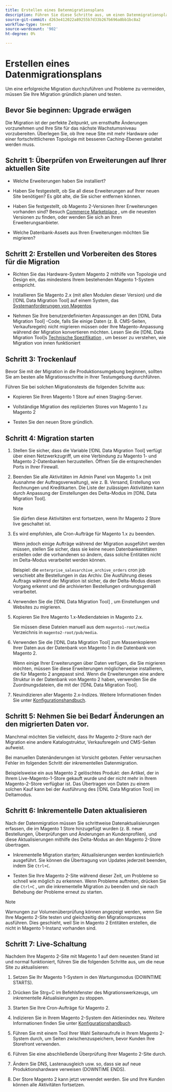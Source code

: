 ```yaml
---
title: Erstellen eines Datenmigrationsplans
description: Führen Sie diese Schritte aus, um einen Datenmigrationsplan zu erstellen, um eine erfolgreiche Aktualisierung von Magento 1 auf Magento 2 sicherzustellen.
source-git-commit: d263e412022a89255b7d33b267b696a8bb1bc8a2
workflow-type: tm+mt
source-wordcount: '902'
ht-degree: 0%

---
```



# Erstellen eines Datenmigrationsplans

Um eine erfolgreiche Migration durchzuführen und Probleme zu vermeiden, müssen Sie Ihre Migration gründlich planen und testen.

## Bevor Sie beginnen: Upgrade erwägen

Die Migration ist der perfekte Zeitpunkt, um ernsthafte Änderungen vorzunehmen und Ihre Site für das nächste Wachstumsniveau vorzubereiten. Überlegen Sie, ob Ihre neue Site mit mehr Hardware oder einer fortschrittlicheren Topologie mit besseren Caching-Ebenen gestaltet werden muss.

## Schritt 1: Überprüfen von Erweiterungen auf Ihrer aktuellen Site

* Welche Erweiterungen haben Sie installiert?

* Haben Sie festgestellt, ob Sie all diese Erweiterungen auf Ihrer neuen Site benötigen? Es gibt alte, die Sie sicher entfernen können.

* Haben Sie festgestellt, ob Magento 2-Versionen Ihrer Erweiterungen vorhanden sind? Besuch [Commerce Marketplace] , um die neuesten Versionen zu finden, oder wenden Sie sich an Ihren Erweiterungsanbieter.

* Welche Datenbank-Assets aus Ihren Erweiterungen möchten Sie migrieren?

## Schritt 2: Erstellen und Vorbereiten des Stores für die Migration

* Richten Sie das Hardware-System Magento 2 mithilfe von Topologie und Design ein, das mindestens Ihrem bestehenden Magento 1-System entspricht.

* Installieren Sie Magento 2.x (mit allen Modulen dieser Version) und die [!DNL Data Migration Tool] auf einem System, das [Systemanforderungen von Magentos]

* Nehmen Sie Ihre benutzerdefinierten Anpassungen an den [!DNL Data Migration Tool] -Code, falls Sie einige Daten (z. B. CMS-Seiten, Verkaufsregeln) nicht migrieren müssen oder Ihre Magento-Anpassung während der Migration konvertieren möchten. Lesen Sie die [!DNL Data Migration Tool]s [Technische Spezifikation](technical-specification.md) , um besser zu verstehen, wie Migration von innen funktioniert

## Schritt 3: Trockenlauf

Bevor Sie mit der Migration in die Produktionsumgebung beginnen, sollten Sie am besten alle Migrationsschritte in Ihrer Testumgebung durchführen.

Führen Sie bei solchen Migrationstests die folgenden Schritte aus:

* Kopieren Sie Ihren Magento 1 Store auf einen Staging-Server.

* Vollständige Migration des replizierten Stores von Magento 1 zu Magento 2

* Testen Sie den neuen Store gründlich.

## Schritt 4: Migration starten

1. Stellen Sie sicher, dass die Variable [!DNL Data Migration Tool] verfügt über einen Netzwerkzugriff, um eine Verbindung zu Magento 1- und Magento 2-Datenbanken herzustellen. Öffnen Sie die entsprechenden Ports in Ihrer Firewall.

1. Beenden Sie alle Aktivitäten im Admin Panel von Magento 1.x (mit Ausnahme der Auftragsverwaltung), wie z. B. Versand, Erstellung von Rechnungen und Kreditkarten. Die Liste der zulässigen Aktivitäten kann durch Anpassung der Einstellungen des Delta-Modus im [!DNL Data Migration Tool].

   >[!NOTE]
   >
   >Sie dürfen diese Aktivitäten erst fortsetzen, wenn Ihr Magento 2 Store live geschaltet ist.

1. Es wird empfohlen, alle Cron-Aufträge für Magento 1.x zu beenden.

   Wenn jedoch einige Aufträge während der Migration ausgeführt werden müssen, stellen Sie sicher, dass sie keine neuen Datenbankentitäten erstellen oder die vorhandenen so ändern, dass solche Entitäten nicht im Delta-Modus verarbeitet werden können.

   Beispiel: die `enterprise_salesarchive_archive_orders` cron job verschiebt alte Bestellungen in das Archiv. Die Ausführung dieses Auftrags während der Migration ist sicher, da der Delta-Modus diesen Vorgang erkennt und die archivierten Bestellungen ordnungsgemäß verarbeitet.

1. Verwenden Sie die [!DNL Data Migration Tool] , um Einstellungen und Websites zu migrieren.

1. Kopieren Sie Ihre Magento 1.x-Mediendateien in Magento 2.x.

   Sie müssen diese Dateien manuell aus dem `magento1-root/media` Verzeichnis in `magento2-root/pub/media`.

1. Verwenden Sie die [!DNL Data Migration Tool] zum Massenkopieren Ihrer Daten aus der Datenbank von Magento 1 in die Datenbank von Magento 2.

   Wenn einige Ihrer Erweiterungen über Daten verfügen, die Sie migrieren möchten, müssen Sie diese Erweiterungen möglicherweise installieren, die für Magento 2 angepasst sind. Wenn die Erweiterungen eine andere Struktur in der Datenbank von Magento 2 haben, verwenden Sie die Zuordnungsdateien, die mit der [!DNL Data Migration Tool].

1. Neuindizieren aller Magento 2.x-Indizes. Weitere Informationen finden Sie unter [Konfigurationshandbuch].

## Schritt 5: Nehmen Sie bei Bedarf Änderungen an den migrierten Daten vor.

Manchmal möchten Sie vielleicht, dass Ihr Magento 2-Store nach der Migration eine andere Katalogstruktur, Verkaufsregeln und CMS-Seiten aufweist.

Bei manuellen Datenänderungen ist Vorsicht geboten. Fehler verursachen Fehler im folgenden Schritt der inkrementellen Datenmigration.

Beispielsweise ein aus Magento 2 gelöschtes Produkt: den Artikel, der in Ihrem Live-Magento-1-Store gekauft wurde und der nicht mehr in Ihrem Magento-2-Store verfügbar ist. Das Übertragen von Daten zu einem solchen Kauf kann bei der Ausführung des [!DNL Data Migration Tool] im Deltamodus.

## Schritt 6: Inkrementelle Daten aktualisieren

Nach der Datenmigration müssen Sie schrittweise Datenaktualisierungen erfassen, die im Magento 1 Store hinzugefügt wurden (z. B. neue Bestellungen, Überprüfungen und Änderungen an Kundenprofilen), und diese Aktualisierungen mithilfe des Delta-Modus an den Magento 2-Store übertragen.

* Inkrementelle Migration starten; Aktualisierungen werden kontinuierlich ausgeführt. Sie können die Übertragung von Updates jederzeit beenden, indem Sie `Ctrl+C`.

* Testen Sie Ihre Magento 2-Site während dieser Zeit, um Probleme so schnell wie möglich zu erkennen. Wenn Probleme auftreten, drücken Sie die `Ctrl+C` , um die inkrementelle Migration zu beenden und sie nach Behebung der Probleme erneut zu starten.

>[!NOTE]
>
>Warnungen zur Volumenüberprüfung können angezeigt werden, wenn Sie Ihre Magento 2-Site testen und gleichzeitig den Migrationsprozess ausführen. Dies geschieht, weil Sie in Magento 2 Entitäten erstellen, die nicht in Magento 1-Instanz vorhanden sind.

## Schritt 7: Live-Schaltung

Nachdem Ihre Magento 2-Site mit Magento 1 auf dem neuesten Stand ist und normal funktioniert, führen Sie die folgenden Schritte aus, um die neue Site zu aktualisieren:

1. Setzen Sie Ihr Magento 1-System in den Wartungsmodus (DOWNTIME STARTS).

1. Drücken Sie Strg+C im Befehlsfenster des Migrationswerkzeugs, um inkrementelle Aktualisierungen zu stoppen.

1. Starten Sie Ihre Cron-Aufträge für Magento 2.

1. Indizieren Sie in Ihrem Magento 2-System den Aktienindex neu. Weitere Informationen finden Sie unter [Konfigurationshandbuch].

1. Führen Sie mit einem Tool Ihrer Wahl Seitenaufrufe in Ihrem Magento 2-System durch, um Seiten zwischenzuspeichern, bevor Kunden Ihre Storefront verwenden.

1. Führen Sie eine abschließende Überprüfung Ihrer Magento 2-Site durch.

1. Ändern Sie DNS, Lastenausgleich usw. so, dass sie auf neue Produktionshardware verweisen (DOWNTIME ENDS).

1. Der Store Magento 2 kann jetzt verwendet werden. Sie und Ihre Kunden können alle Aktivitäten fortsetzen.

<!-- LINK ADDRESSES -->
[Systemanforderungen von Magentos]: ../../installation/system-requirements.md
[Commerce Marketplace]: https://marketplace.magento.com
[Konfigurationshandbuch]: ../../configuration/cli/manage-indexers.md
